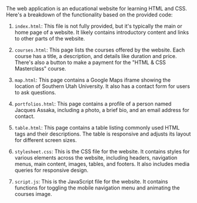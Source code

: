 The web application is an educational website for learning HTML and CSS. Here's a breakdown of the functionality based on the provided code:

1. `index.html`: This file is not fully provided, but it's typically the main or home page of a website. It likely contains introductory content and links to other parts of the website.

2. `courses.html`: This page lists the courses offered by the website. Each course has a title, a description, and details like duration and price. There's also a button to make a payment for the "HTML & CSS Masterclass" course.

3. `map.html`: This page contains a Google Maps iframe showing the location of Southern Utah University. It also has a contact form for users to ask questions.

4. `portfolios.html`: This page contains a profile of a person named Jacques Assaka, including a photo, a brief bio, and an email address for contact.

5. `table.html`: This page contains a table listing commonly used HTML tags and their descriptions. The table is responsive and adjusts its layout for different screen sizes.

6. `stylesheet.css`: This is the CSS file for the website. It contains styles for various elements across the website, including headers, navigation menus, main content, images, tables, and footers. It also includes media queries for responsive design.

7. `script.js`: This is the JavaScript file for the website. It contains functions for toggling the mobile navigation menu and animating the courses image.


